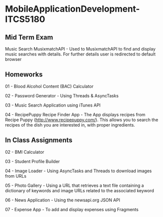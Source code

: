 # MobileApplicationDevelopment-ITCS5180

Mid Term Exam 
--------------
Music Search MusixmatchAPI - Used to MusixmatchAPI to find and display music searches with details. For further details user is redirected to default browser

Homeworks
----------
01 - Blood Alcohol Content (BAC) Calculator

02 - Password Generator - Using Threads & AsyncTasks

03 - Music Search Application using iTunes API

04 - RecipePuppy Recipe Finder App - The App displays recipes from Recipe Puppy (http://www.recipepuppy.com/). This allows you to search the recipes of the dish you are interested in, with proper ingredients.

In Class Assignments
---------------------

02 - BMI Calculator

03 - Student Profile Builder

04 - Image Loader - Using AsyncTasks and Threads to download images from URLs

05 - Photo Gallery - Using a URL that retrieves a text file containing a dictionary of keywords and image URLs related to the associated keyword

06 - News Application - Using the newsapi.org JSON API

07 - Expense App - To add and display expenses using Fragments

